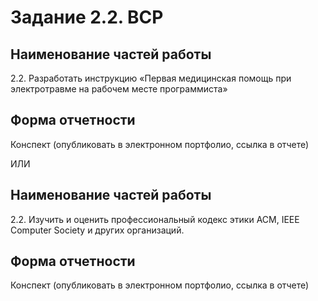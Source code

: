 # Задание 2.2. ВСР
## Наименование частей работы
2.2. Разработать инструкцию «Первая медицинская помощь при электротравме на рабочем месте программиста»

## Форма отчетности
Конспект (опубликовать в электронном портфолио, ссылка в отчете)

ИЛИ

## Наименование частей работы
2.2. Изучить и оценить профессиональный кодекс этики ACM, IEEE Computer Society и других организаций.

## Форма отчетности
Конспект (опубликовать в электронном портфолио, ссылка в отчете)

